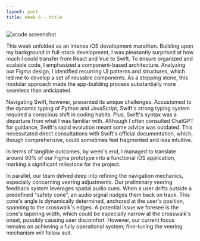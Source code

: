 ```yaml
---
layout: post
title: Week 6 - title
---
```

![xcode screenshot](https://leozhvng23.github.io/dream-blog/images/week6.png)

This week unfolded as an intense iOS development marathon. Building upon my background in full-stack development, I was pleasantly surprised at how much I could transfer from React and Vue to Swift. To ensure organized and scalable code, I emphasized a component-based architecture. Analyzing our Figma design, I identified recurring UI patterns and structures, which led me to develop a set of reusable components. As a stepping stone, this modular approach made the app-building process substantially more seamless than anticipated.

Navigating Swift, however, presented its unique challenges. Accustomed to the dynamic typing of Python and JavaScript, Swift's strong typing system required a conscious shift in coding habits. Plus, Swift's syntax was a departure from what I was familiar with. Although I often consulted ChatGPT for guidance, Swift's rapid evolution meant some advice was outdated. This necessitated direct consultations with Swift's official documentation, which, though comprehensive, could sometimes feel fragmented and less intuitive.

In terms of tangible outcomes, by week's end, I managed to translate around 80% of our Figma prototype into a functional iOS application, marking a significant milestone for the project.

In parallel, our team delved deep into refining the navigation mechanics, especially concerning veering adjustments. Our preliminary veering feedback system leverages spatial audio cues. When a user drifts outside a predefined "safety cone", an audio signal nudges them back on track. This cone's angle is dynamically determined, anchored at the user's position, spanning to the crosswalk's edges. A potential issue we foresee is the cone's tapering width, which could be especially narrow at the crosswalk's onset, possibly causing user discomfort. However, our current focus remains on achieving a fully operational system; fine-tuning the veering mechanism will follow suit.
